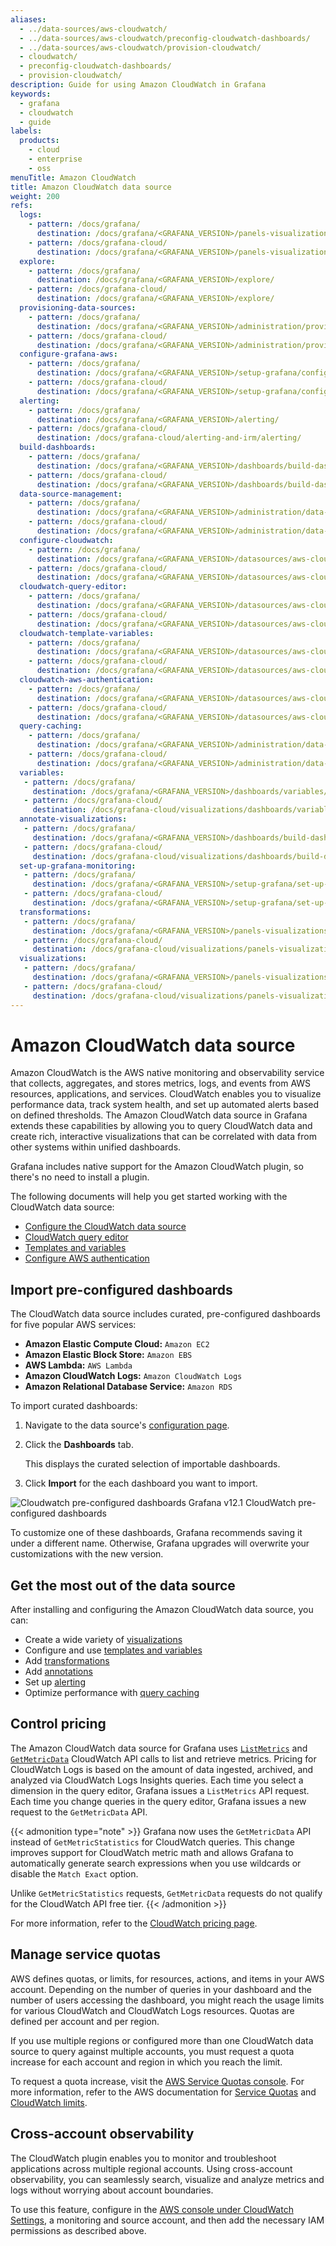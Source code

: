 ```yaml
---
aliases:
  - ../data-sources/aws-cloudwatch/
  - ../data-sources/aws-cloudwatch/preconfig-cloudwatch-dashboards/
  - ../data-sources/aws-cloudwatch/provision-cloudwatch/
  - cloudwatch/
  - preconfig-cloudwatch-dashboards/
  - provision-cloudwatch/
description: Guide for using Amazon CloudWatch in Grafana
keywords:
  - grafana
  - cloudwatch
  - guide
labels:
  products:
    - cloud
    - enterprise
    - oss
menuTitle: Amazon CloudWatch
title: Amazon CloudWatch data source
weight: 200
refs:
  logs:
    - pattern: /docs/grafana/
      destination: /docs/grafana/<GRAFANA_VERSION>/panels-visualizations/visualizations/logs/
    - pattern: /docs/grafana-cloud/
      destination: /docs/grafana/<GRAFANA_VERSION>/panels-visualizations/visualizations/logs/
  explore:
    - pattern: /docs/grafana/
      destination: /docs/grafana/<GRAFANA_VERSION>/explore/
    - pattern: /docs/grafana-cloud/
      destination: /docs/grafana/<GRAFANA_VERSION>/explore/
  provisioning-data-sources:
    - pattern: /docs/grafana/
      destination: /docs/grafana/<GRAFANA_VERSION>/administration/provisioning/#data-sources
    - pattern: /docs/grafana-cloud/
      destination: /docs/grafana/<GRAFANA_VERSION>/administration/provisioning/#data-sources
  configure-grafana-aws:
    - pattern: /docs/grafana/
      destination: /docs/grafana/<GRAFANA_VERSION>/setup-grafana/configure-grafana/#aws
    - pattern: /docs/grafana-cloud/
      destination: /docs/grafana/<GRAFANA_VERSION>/setup-grafana/configure-grafana/#aws
  alerting:
    - pattern: /docs/grafana/
      destination: /docs/grafana/<GRAFANA_VERSION>/alerting/
    - pattern: /docs/grafana-cloud/
      destination: /docs/grafana-cloud/alerting-and-irm/alerting/
  build-dashboards:
    - pattern: /docs/grafana/
      destination: /docs/grafana/<GRAFANA_VERSION>/dashboards/build-dashboards/
    - pattern: /docs/grafana-cloud/
      destination: /docs/grafana/<GRAFANA_VERSION>/dashboards/build-dashboards/
  data-source-management:
    - pattern: /docs/grafana/
      destination: /docs/grafana/<GRAFANA_VERSION>/administration/data-source-management/
    - pattern: /docs/grafana-cloud/
      destination: /docs/grafana/<GRAFANA_VERSION>/administration/data-source-management/
  configure-cloudwatch:
    - pattern: /docs/grafana/
      destination: /docs/grafana/<GRAFANA_VERSION>/datasources/aws-cloudwatch/configure/
    - pattern: /docs/grafana-cloud/
      destination: /docs/grafana/<GRAFANA_VERSION>/datasources/aws-cloudwatch/configure/
  cloudwatch-query-editor:
    - pattern: /docs/grafana/
      destination: /docs/grafana/<GRAFANA_VERSION>/datasources/aws-cloudwatch/query-editor/
    - pattern: /docs/grafana-cloud/
      destination: /docs/grafana/<GRAFANA_VERSION>/datasources/aws-cloudwatch/query-editor/
  cloudwatch-template-variables:
    - pattern: /docs/grafana/
      destination: /docs/grafana/<GRAFANA_VERSION>/datasources/aws-cloudwatch/template-variables/
    - pattern: /docs/grafana-cloud/
      destination: /docs/grafana/<GRAFANA_VERSION>/datasources/aws-cloudwatch/template-variables/
  cloudwatch-aws-authentication:
    - pattern: /docs/grafana/
      destination: /docs/grafana/<GRAFANA_VERSION>/datasources/aws-cloudwatch/aws-authentication/
    - pattern: /docs/grafana-cloud/
      destination: /docs/grafana/<GRAFANA_VERSION>/datasources/aws-cloudwatch/aws-authentication/
  query-caching:
    - pattern: /docs/grafana/
      destination: /docs/grafana/<GRAFANA_VERSION>/administration/data-source-management/#query-and-resource-caching
    - pattern: /docs/grafana-cloud/
      destination: /docs/grafana/<GRAFANA_VERSION>/administration/data-source-management/#query-and-resource-caching
  variables:
   - pattern: /docs/grafana/
     destination: /docs/grafana/<GRAFANA_VERSION>/dashboards/variables/
   - pattern: /docs/grafana-cloud/
     destination: /docs/grafana-cloud/visualizations/dashboards/variables/
  annotate-visualizations:
   - pattern: /docs/grafana/
     destination: /docs/grafana/<GRAFANA_VERSION>/dashboards/build-dashboards/annotate-visualizations/
   - pattern: /docs/grafana-cloud/
     destination: /docs/grafana-cloud/visualizations/dashboards/build-dashboards/annotate-visualizations/
  set-up-grafana-monitoring:
   - pattern: /docs/grafana/
     destination: /docs/grafana/<GRAFANA_VERSION>/setup-grafana/set-up-grafana-monitoring/
   - pattern: /docs/grafana-cloud/
     destination: /docs/grafana/<GRAFANA_VERSION>/setup-grafana/set-up-grafana-monitoring/
  transformations:
   - pattern: /docs/grafana/
     destination: /docs/grafana/<GRAFANA_VERSION>/panels-visualizations/query-transform-data/transform-data/
   - pattern: /docs/grafana-cloud/
     destination: /docs/grafana-cloud/visualizations/panels-visualizations/query-transform-data/transform-data/
  visualizations:
   - pattern: /docs/grafana/
     destination: /docs/grafana/<GRAFANA_VERSION>/panels-visualizations/visualizations/
   - pattern: /docs/grafana-cloud/
     destination: /docs/grafana-cloud/visualizations/panels-visualizations/visualizations/
---
```


# Amazon CloudWatch data source

Amazon CloudWatch is the AWS native monitoring and observability service that collects, aggregates, and stores metrics, logs, and events from AWS resources, applications, and services. CloudWatch enables you to visualize performance data, track system health, and set up automated alerts based on defined thresholds. The Amazon CloudWatch data source in Grafana extends these capabilities by allowing you to query CloudWatch data and create rich, interactive visualizations that can be correlated with data from other systems within unified dashboards.

Grafana includes native support for the Amazon CloudWatch plugin, so there's no need to install a plugin.

The following documents will help you get started working with the CloudWatch data source:

- [Configure the CloudWatch data source](ref:configure-cloudwatch)
- [CloudWatch query editor](ref:cloudwatch-query-editor)
- [Templates and variables](ref:cloudwatch-template-variables)
- [Configure AWS authentication](ref:cloudwatch-aws-authentication)

## Import pre-configured dashboards

The CloudWatch data source includes curated, pre-configured dashboards for five popular AWS services:

- **Amazon Elastic Compute Cloud:** `Amazon EC2`
- **Amazon Elastic Block Store:** `Amazon EBS`
- **AWS Lambda:** `AWS Lambda`
- **Amazon CloudWatch Logs:** `Amazon CloudWatch Logs`
- **Amazon Relational Database Service:** `Amazon RDS`

To import curated dashboards:

1. Navigate to the data source's [configuration page](#configure-the-data-source).
1. Click the **Dashboards** tab.

   This displays the curated selection of importable dashboards.

1. Click **Import** for the each dashboard you want to import.

![Cloudwatch pre-configured dashboards Grafana v12.1](/media//docs/cloudwatch/preconfigured-dashbaords-cloudwatch-v12.1.png) CloudWatch pre-configured dashboards

To customize one of these dashboards, Grafana recommends saving it under a different name.
Otherwise, Grafana upgrades will overwrite your customizations with the new version.

## Get the most out of the data source

After installing and configuring the Amazon CloudWatch data source, you can:

- Create a wide variety of [visualizations](ref:visualizations)
- Configure and use [templates and variables](ref:variables)
- Add [transformations](ref:transformations)
- Add [annotations](ref:annotate-visualizations)
- Set up [alerting](ref:alerting)
- Optimize performance with [query caching](ref:query-caching)

## Control pricing

The Amazon CloudWatch data source for Grafana uses [`ListMetrics`](https://docs.aws.amazon.com/AmazonCloudWatch/latest/APIReference/API_ListMetrics.html) and [`GetMetricData`](https://docs.aws.amazon.com/AmazonCloudWatch/latest/APIReference/API_GetMetricData.html) CloudWatch API calls to list and retrieve metrics.
Pricing for CloudWatch Logs is based on the amount of data ingested, archived, and analyzed via CloudWatch Logs Insights queries.
Each time you select a dimension in the query editor, Grafana issues a `ListMetrics` API request.
Each time you change queries in the query editor, Grafana issues a new request to the `GetMetricData` API.

{{< admonition type="note" >}}
Grafana now uses the `GetMetricData` API instead of `GetMetricStatistics` for CloudWatch queries. This change improves support for CloudWatch metric math and allows Grafana to automatically generate search expressions when you use wildcards or disable the `Match Exact` option.

Unlike `GetMetricStatistics` requests, `GetMetricData` requests do not qualify for the CloudWatch API free tier.
{{< /admonition >}}

For more information, refer to the [CloudWatch pricing page](https://aws.amazon.com/cloudwatch/pricing/).

## Manage service quotas

AWS defines quotas, or limits, for resources, actions, and items in your AWS account.
Depending on the number of queries in your dashboard and the number of users accessing the dashboard, you might reach the usage limits for various CloudWatch and CloudWatch Logs resources.
Quotas are defined per account and per region.

If you use multiple regions or configured more than one CloudWatch data source to query against multiple accounts, you must request a quota increase for each account and region in which you reach the limit.

To request a quota increase, visit the [AWS Service Quotas console](https://console.aws.amazon.com/servicequotas/home?r#!/services/monitoring/quotas/L-5E141212).
For more information, refer to the AWS documentation for [Service Quotas](https://docs.aws.amazon.com/servicequotas/latest/userguide/intro.html) and [CloudWatch limits](https://docs.aws.amazon.com/AmazonCloudWatch/latest/monitoring/cloudwatch_limits.html).

## Cross-account observability

The CloudWatch plugin enables you to monitor and troubleshoot applications across multiple regional accounts. Using cross-account observability, you can seamlessly search, visualize and analyze metrics and logs without worrying about account boundaries.

To use this feature, configure in the [AWS console under CloudWatch Settings](https://aws.amazon.com/blogs/aws/new-amazon-cloudwatch-cross-account-observability/), a monitoring and source account, and then add the necessary IAM permissions as described above.


